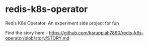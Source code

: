 # redis-k8s-operator

Redis K8s Operator. An experiment side project for fun

Find the story here - https://github.com/karuppiah7890/redis-k8s-operator/blob/story/STORY.md

